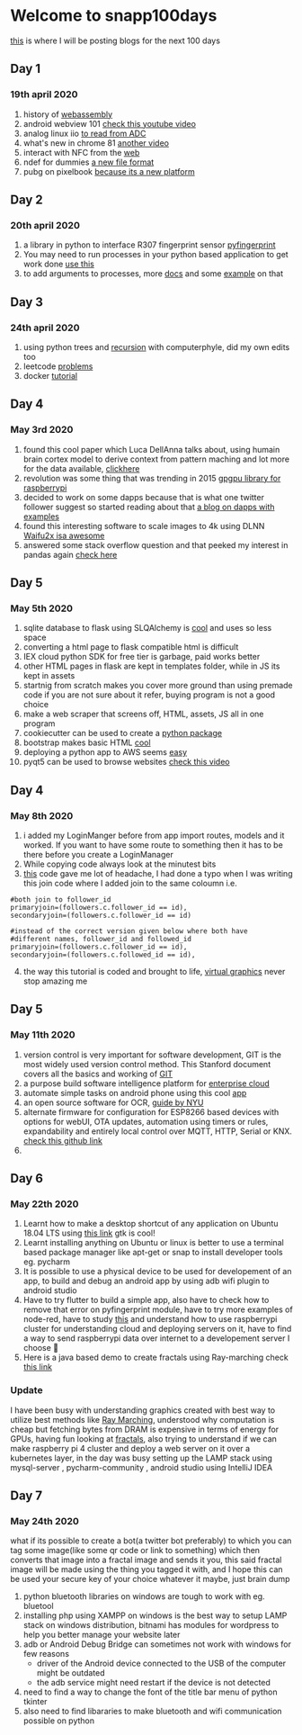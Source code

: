 # Welcome to snapp100days
[this](https://snappercayt.github.io/snapp100days/) is where I will be posting blogs for the next 100 days 


## Day 1
### 19th april 2020

1. history of [webassembly](https://www.youtube.com/watch?v=6r0NKEQqkz0)
2. android webview 101 [check this youtube video](https://www.youtube.com/watch?v=qMvbtcbEkDU) 
3. analog linux iio  [to read from ADC](https://wiki.analog.com/software/linux/docs/iio/iio)
4. what's new in chrome 81 [another video](https://www.youtube.com/watch?v=ihjL0mcnlQs)
5. interact with NFC from the [web](https://web.dev/nfc/)
6. ndef for dummies [a new file format](https://www.dummies.com/consumer-electronics/nfc-data-exchange-format-ndef/)
7. pubg on pixelbook [because its a new platform](https://www.youtube.com/watch?v=kh_1IBGWG_8)


## Day 2
### 20th april 2020
1. a library in python to interface R307 fingerprint sensor [pyfingerprint](https://github.com/bastianraschke/pyfingerprint)
2. You may need to run processes in your python based application to get work done [use this](https://docs.python.org/3/library/subprocess.html#subprocess.run)
3. to add arguments to processes, more [docs](https://docs.python.org/3/library/subprocess.html#frequently-used-arguments) and some [example](http://queirozf.com/entries/python-3-subprocess-examples) on that 


## Day 3
### 24th april 2020
1. using python trees and [recursion](https://www.youtube.com/watch?v=7tCNu4CnjVc) with computerphyle, did my own edits too 
2. leetcode [problems](https://leetcode.com/problems/minimum-number-of-frogs-croaking/submissions/)
3. docker [tutorial](https://www.youtube.com/watch?v=eGz9DS-aIeY)


## Day 4
### May 3rd 2020

1. found this cool paper which Luca DellAnna talks about, using humain brain cortex model to derive context 
from pattern maching and lot more for the data available, [clickhere](https://luca-dellanna.com/wp-content/uploads/2019/01/Techniques-for-the-Emergence-of-Meaning-in-ML.pdf)
2. revolution was some thing that was trending in 2015 [gpgpu library for raspberrypi](https://github.com/hermanhermitage/videocoreiv)
3. decided to work on some dapps because that is what one twitter follower suggest so started reading about that
[a blog on dapps with examples](https://hackernoon.com/what-are-decentralized-applications-dapps-explained-with-examples-7ff8f2c4a460)
4. found this interesting software to scale images to 4k using DLNN [Waifu2x isa awesome](https://github.com/AaronFeng753/Waifu2x-Extension-GUI)
5. answered some stack overflow question and that peeked my interest in pandas again [check here](https://stackoverflow.com/users/11679090/snappercayt)

## Day 5
### May 5th 2020

1. sqlite database to flask using SLQAlchemy is [cool](https://www.sqlitetutorial.net/) and uses so less space
2. converting a html page to flask compatible html is difficult
3. IEX cloud python SDK for free tier is garbage, paid works better
4. other HTML pages in flask are kept in templates folder, while in JS its kept in assets
5. startnig from scratch makes you cover more ground than using premade code if you are not sure about it refer, buying program is not a good choice
6. make a web scraper that screens off, HTML, assets, JS all in one program
7. cookiecutter can be used to create a [python package](https://github.com/cookiecutter/cookiecutter)
8. bootstrap makes basic HTML [cool](https://designmodo.com/bootstrap-5/)
9. deploying a python app to AWS seems [easy](https://www.freecodecamp.org/news/how-to-create-auto-updating-data-visualizations-in-python-with-matplotlib-and-aws/)
10. pyqt5 can be used to browse websites [check this video](https://www.youtube.com/watch?v=atn0zb3TRY8)

## Day 4
### May 8th 2020

1. i added my LoginManger before from app import routes, models and it worked. If you want to have some route to something then it has to be there before you create a LoginManager
2. While copying code always look at the minutest bits  
3. [this](https://i.imgur.com/XIFhwew.png) code gave me lot of headache, I had done a typo when I was writing this join code where I added join to the same coloumn i.e. 


```
#both join to follower_id
primaryjoin=(followers.c.follower_id == id),
secondaryjoin=(followers.c.follower_id == id)

#instead of the correct version given below where both have 
#different names, follower_id and followed_id
primaryjoin=(followers.c.follower_id == id),
secondaryjoin=(followers.c.followed_id == id),
```
4. the way this tutorial is coded and brought to life, [virtual graphics](
https://youtu.be/PahbNFypubE) never stop amazing me



## Day 5
### May 11th 2020
1. version control is very important for software development, GIT is the most widely used version control method. This Stanford document covers all the basics and working of [GIT](https://missing.csail.mit.edu/2020/version-control/)
2. a purpose build software intelligence platform for [enterprise cloud](https://www.dynatrace.com/support/help/get-started/what-is-dynatrace/)
3. automate simple tasks on android phone using this cool [app](https://llamalab.com/automate/)
4. an open source software for OCR, [guide by NYU](https://guides.nyu.edu/tesseract)
5. alternate firmware for configuration for ESP8266 based devices with options for webUI, OTA updates, automation using timers or rules, expandability and entirely local control over MQTT, HTTP, Serial or KNX. [check this github link](https://github.com/arendst/Tasmota)
6. 


## Day 6
### May 22th 2020
1. Learnt how to make a desktop shortcut of any application on Ubuntu 18.04 LTS using [this link](https://linuxconfig.org/how-to-create-desktop-shortcut-launcher-on-ubuntu-18-04-bionic-beaver-linux) gtk is cool!
2. Learnt installing anything on Ubuntu or linux is better to use a terminal based package manager like apt-get or snap to install developer tools eg. pycharm 
3. It is possible to use a physical device to be used for developement of an app, to build and debug an android app by using adb wifi plugin to android studio
4. Have to try flutter to build a simple app, also have to check how to remove that error on pyfingerprint module, have to try more examples of node-red, have to study [this](https://www.hindawi.com/journals/wcmc/2018/7470234/) and understand how to use raspberrypi cluster for understanding cloud and deploying servers on it, have to find a way to send raspberrypi data over internet to a developement server I choose 🤔
5. Here is a java based demo to create fractals using Ray-marching check [this link](https://github.com/tatiana-s/mandelbulb-renderer)
### Update 
I have been busy with understanding graphics created with best way to utilize best methods like [Ray Marching](https://www.youtube.com/watch?v=Cp5WWtMoeKg), understood why computation is cheap but fetching bytes from DRAM is expensive in terms of energy for GPUs, having fun looking at [fractals](https://www.cs.mcgill.ca/~rwest/wikispeedia/wpcd/wp/f/Fractal.htm), also trying to understand if we can make raspberry pi 4 cluster and deploy a web server on it over a kubernetes layer, in the day was busy setting up the LAMP stack using mysql-server , pycharm-community , android studio using IntelliJ IDEA

## Day 7
### May 24th 2020
what if its possible to create a bot(a twitter bot preferably) to which you can tag some image(like some qr code or link to something) which then converts that image into a fractal image and sends it you, this said fractal image will be made using the thing you tagged it with, and I hope this can be used your secure key of your choice whatever it maybe, just brain dump 

1. python bluetooth libraries on windows are tough to work with eg. bluetool 
2. installing php using XAMPP on windows is the best way to setup LAMP stack on windows distribution, bitnami has modules for wordpress to help you better manage your website later
3. adb or Android Debug Bridge can sometimes not work with windows for few reasons
   * driver of the Android device connected to the USB of the computer might be outdated
   * the adb service might need restart if the device is not detected
4. need to find a way to change the font of the title bar menu of python tkinter
5. also need to find libararies to make bluetooth and wifi communication possible on python 



